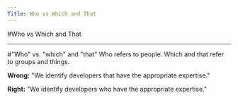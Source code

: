 ```yaml
---
Title: Who vs Which and That
---
```

#Who vs Which and That

---
#"Who" vs. "which" and "that"
Who refers to people. Which and that refer to groups and things.

**Wrong:** "We identify developers that have the appropriate expertise."

**Right:** "We identify developers who have the appropriate expertise."
